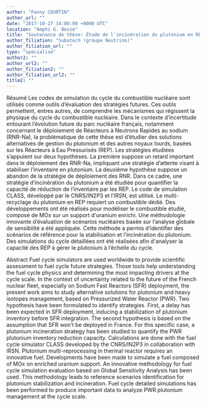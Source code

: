 ```yaml
---
author: "Fanny COURTIN"
author_url: ""
date: "2017-10-27 14:00:00 +0000 UTC"
location: "Amphi G. Besse"
title: "Soutenance de thèse: Étude de l'incinération du plutonium en REP MOX sur support d'uranium enrichi avec le code de simulation dynamique du cycle CLASS"
author_filiation: "Subatech (groupe Neutrino)"
author_filiation_url: ""
type: "spécialisé"
author2: ""
author_url2: ""
author_filiation2: ""
author_filiation_url2: ""
title2: ""
---
```

Résumé Les codes de simulation du cycle du combustible nucléaire sont utilisés comme outils d’évaluation des stratégies futures. Ces outils permettent, entres autres, de comprendre les mécanismes qui régissent la physique du cycle du combustible nucléaire. Dans le contexte d’incertitude entourant l’évolution future du parc nucléaire français, notamment concernant le déploiement de Réacteurs à Neutrons Rapides au sodium (RNR-Na), la problématique de cette thèse est d’étudier des solutions alternatives de gestion du plutonium et des autres noyaux lourds, basées sur les Réacteurs à Eau Pressurisés (REP). Les stratégies étudiées s’appuient sur deux hypothèses. La première suppose un retard important dans le déploiement des RNR-Na, impliquant une stratégie d’attente visant à stabiliser l’inventaire en plutonium. La deuxième hypothèse suppose un abandon de la stratégie de déploiement des RNR. Dans ce cadre, une stratégie d’incinération du plutonium a été étudiée pour quantifier la capacité de réduction de l’inventaire par les REP. Le code de simulation CLASS, développé par le CNRS/IN2P3 et l’IRSN, est utilisé. Le multi-recyclage du plutonium en REP requiert un combustible dédié. Des développements ont été réalisés pour modéliser le combustible étudié, composé de MOx sur un support d'uranium enrichi. Une méthodologie innovante d’évaluation de scénarios nucléaires basée sur l’analyse globale de sensibilité a été appliquée. Cette méthode a permis d’identifier des scénarios de référence pour la stabilisation et l’incinération du plutonium. Des simulations du cycle détaillées ont été réalisées afin d'analyser la capacité des REP à gérer le plutonium à l’échelle du cycle.

Abstract Fuel cycle simulators are used worldwide to provide scientific assessment to fuel cycle future strategies. Those tools help understanding the fuel cycle physics and determining the most impacting drivers at the cycle scale. In the context of uncertainty related to the future of the French nuclear fleet, especially on Sodium Fast Reactors (SFR) deployment, the present work aims to study alternative solutions for plutonium and heavy isotopes management, based on Pressurized Water Reactor (PWR). Two hypothesis have been formulated to identify strategies. First, a delay has been expected in SFR deployment, inducing a stabilization of plutonium inventory before SFR integration. The second hypothesis is based on the assumption that SFR won’t be deployed in France. For this specific case, a plutonium incineration strategy has been studied to quantify the PWR plutonium inventory reduction capacity. Calculations are done with the fuel cycle simulator CLASS developed by the CNRS/IN2P3 in collaboration with IRSN. Plutonium multi-reprocessing in thermal reactor requires an innovative fuel. Developments have been made to simulate a fuel composed of MOx on enriched uranium support. An innovative methodology for fuel cycle simulation evaluation based on Global Sensitivity Analysis has been used. This methodology leads to reference scenarios identification for plutonium stabilization and incineration. Fuel cycle detailed simulations has been performed to produce important data to analyze PWR plutonium management at the cycle scale.
